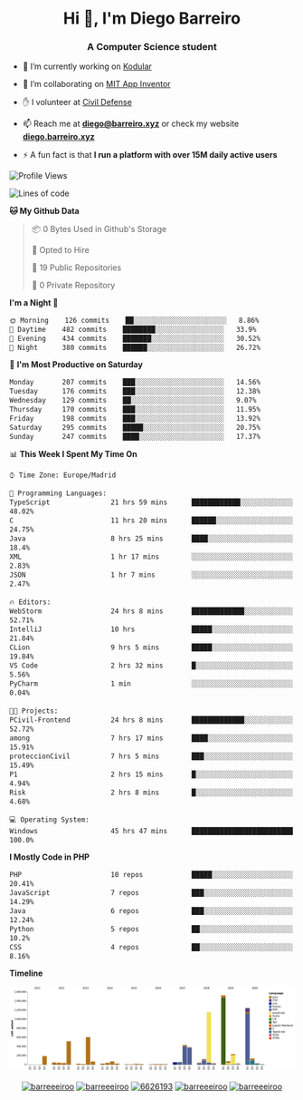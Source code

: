 <h1 align="center">Hi 👋, I'm Diego Barreiro</h1>
<h3 align="center">A Computer Science student</h3>

- 🔭 I’m currently working on [Kodular](https://www.kodular.io)

- 👯 I’m collaborating on [MIT App Inventor](https://github.com/mit-cml/appinventor-sources)

- ✋ I volunteer at [Civil Defense](https://proteccioncivil.sdc.gal)

- 📫 Reach me at **diego@barreiro.xyz** or check my website **[diego.barreiro.xyz](https://diego.barreiro.xyz)**

- ⚡ A fun fact is that **I run a platform with over 15M daily active users**

<!--START_SECTION:waka-->
![Profile Views](http://img.shields.io/badge/Profile%20Views-9-blue)

![Lines of code](https://img.shields.io/badge/From%20Hello%20World%20I%27ve%20Written-17.8%20million%20lines%20of%20code-blue)

**🐱 My Github Data** 

> 📦 0 Bytes Used in Github's Storage 
 > 
> 💼 Opted to Hire
 > 
> 📜 19 Public Repositories
 > 
> 🔑 0 Private Repository 
 > 
**I'm a Night 🦉** 

```text
🌞 Morning    126 commits    ██░░░░░░░░░░░░░░░░░░░░░░░   8.86% 
🌆 Daytime    482 commits    ████████░░░░░░░░░░░░░░░░░   33.9% 
🌃 Evening    434 commits    ███████░░░░░░░░░░░░░░░░░░   30.52% 
🌙 Night      380 commits    ██████░░░░░░░░░░░░░░░░░░░   26.72%

```
📅 **I'm Most Productive on Saturday** 

```text
Monday       207 commits    ███░░░░░░░░░░░░░░░░░░░░░░   14.56% 
Tuesday      176 commits    ███░░░░░░░░░░░░░░░░░░░░░░   12.38% 
Wednesday    129 commits    ██░░░░░░░░░░░░░░░░░░░░░░░   9.07% 
Thursday     170 commits    ███░░░░░░░░░░░░░░░░░░░░░░   11.95% 
Friday       198 commits    ███░░░░░░░░░░░░░░░░░░░░░░   13.92% 
Saturday     295 commits    █████░░░░░░░░░░░░░░░░░░░░   20.75% 
Sunday       247 commits    ████░░░░░░░░░░░░░░░░░░░░░   17.37%

```


📊 **This Week I Spent My Time On** 

```text
⌚︎ Time Zone: Europe/Madrid

💬 Programming Languages: 
TypeScript               21 hrs 59 mins      ████████████░░░░░░░░░░░░░   48.02% 
C                        11 hrs 20 mins      ██████░░░░░░░░░░░░░░░░░░░   24.75% 
Java                     8 hrs 25 mins       ████░░░░░░░░░░░░░░░░░░░░░   18.4% 
XML                      1 hr 17 mins        ░░░░░░░░░░░░░░░░░░░░░░░░░   2.83% 
JSON                     1 hr 7 mins         ░░░░░░░░░░░░░░░░░░░░░░░░░   2.47%

🔥 Editors: 
WebStorm                 24 hrs 8 mins       █████████████░░░░░░░░░░░░   52.71% 
IntelliJ                 10 hrs              █████░░░░░░░░░░░░░░░░░░░░   21.84% 
CLion                    9 hrs 5 mins        █████░░░░░░░░░░░░░░░░░░░░   19.84% 
VS Code                  2 hrs 32 mins       █░░░░░░░░░░░░░░░░░░░░░░░░   5.56% 
PyCharm                  1 min               ░░░░░░░░░░░░░░░░░░░░░░░░░   0.04%

🐱‍💻 Projects: 
PCivil-Frontend          24 hrs 8 mins       █████████████░░░░░░░░░░░░   52.72% 
among                    7 hrs 17 mins       ████░░░░░░░░░░░░░░░░░░░░░   15.91% 
proteccionCivil          7 hrs 5 mins        ███░░░░░░░░░░░░░░░░░░░░░░   15.49% 
P1                       2 hrs 15 mins       █░░░░░░░░░░░░░░░░░░░░░░░░   4.94% 
Risk                     2 hrs 8 mins        █░░░░░░░░░░░░░░░░░░░░░░░░   4.68%

💻 Operating System: 
Windows                  45 hrs 47 mins      █████████████████████████   100.0%

```

**I Mostly Code in PHP** 

```text
PHP                      10 repos            █████░░░░░░░░░░░░░░░░░░░░   20.41% 
JavaScript               7 repos             ███░░░░░░░░░░░░░░░░░░░░░░   14.29% 
Java                     6 repos             ███░░░░░░░░░░░░░░░░░░░░░░   12.24% 
Python                   5 repos             ██░░░░░░░░░░░░░░░░░░░░░░░   10.2% 
CSS                      4 repos             ██░░░░░░░░░░░░░░░░░░░░░░░   8.16%

```


**Timeline**

![Chart not found](https://github.com/barreeeiroo/barreeeiroo/blob/master/charts/bar_graph.png) 


<!--END_SECTION:waka-->

<p align="center">
<a href="https://twitter.com/barreeeiroo" target="blank"><img align="center" src="https://cdn.jsdelivr.net/npm/simple-icons@3.0.1/icons/twitter.svg" alt="barreeeiroo" height="20" width="20" /></a>
<a href="https://linkedin.com/in/barreeeiroo" target="blank"><img align="center" src="https://cdn.jsdelivr.net/npm/simple-icons@3.0.1/icons/linkedin.svg" alt="barreeeiroo" height="20" width="20" /></a>
<a href="https://stackoverflow.com/users/6626193" target="blank"><img align="center" src="https://cdn.jsdelivr.net/npm/simple-icons@3.0.1/icons/stackoverflow.svg" alt="6626193" height="20" width="20" /></a>
<a href="https://fb.com/barreeeiroo" target="blank"><img align="center" src="https://cdn.jsdelivr.net/npm/simple-icons@3.0.1/icons/facebook.svg" alt="barreeeiroo" height="20" width="20" /></a>
<a href="https://instagram.com/barreeeiroo" target="blank"><img align="center" src="https://cdn.jsdelivr.net/npm/simple-icons@3.0.1/icons/instagram.svg" alt="barreeeiroo" height="20" width="20" /></a>
</p>
